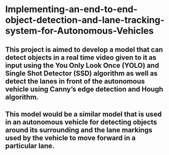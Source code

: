 # Implementing-an-end-to-end-object-detection-and-lane-tracking-system-for-Autonomous-Vehicles
## This project is aimed to develop a model that can detect objects in a real time video given to it as input using the You Only Look Once (YOLO) and Single Shot Detector (SSD) algorithm as well as detect the lanes in front of the autonomous vehicle using Canny’s edge detection and Hough algorithm.
## This model would be a similar model that is used in an autonomous vehicle for detecting objects around its surrounding and the lane markings used by the vehicle to move forward in a particular lane.
